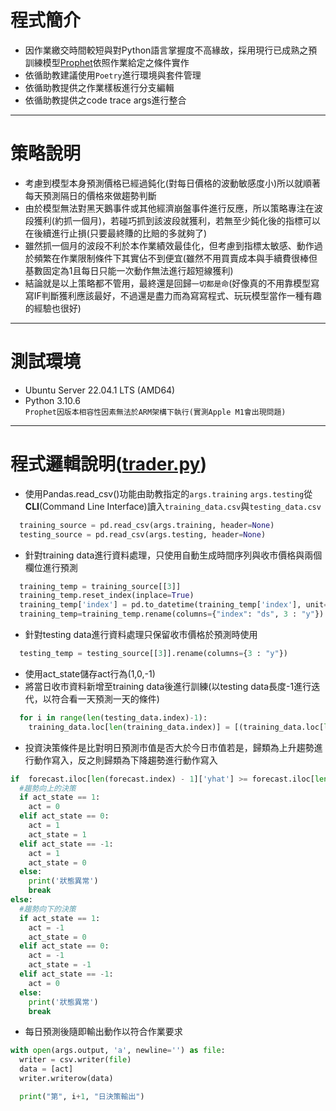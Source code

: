 # 程式簡介
* 因作業繳交時間較短與對Python語言掌握度不高緣故，採用現行已成熟之預訓練模型[Prophet](https://facebook.github.io/prophet/)依照作業給定之條件實作
* 依循助教建議使用`Poetry`進行環境與套件管理
* 依循助教提供之作業樣板進行分支編輯
* 依循助教提供之code trace args進行整合
---
# 策略說明
* 考慮到模型本身預測價格已經過鈍化(對每日價格的波動敏感度小)所以就順著每天預測隔日的價格來做趨勢判斷
* 由於模型無法對黑天鵝事件或其他經濟崩盤事件進行反應，所以策略專注在波段獲利(約抓一個月)，若碰巧抓到該波段就獲利，若無至少鈍化後的指標可以在後續進行止損(只要最終賺的比賠的多就夠了)
* 雖然抓一個月的波段不利於本作業績效最佳化，但考慮到指標太敏感、動作過於頻繁在作業限制條件下其實佔不到便宜(雖然不用買賣成本與手續費很棒但基數固定為1且每日只能一次動作無法進行超短線獲利)
* 結論就是以上策略都不管用，最終還是回歸`一切都是命`(好像真的不用靠模型寫寫IF判斷獲利應該最好，不過還是盡力而為寫寫程式、玩玩模型當作一種有趣的經驗也很好)
---
# 測試環境
* Ubuntu Server 22.04.1 LTS (AMD64)  
* Python 3.10.6  
`Prophet因版本相容性因素無法於ARM架構下執行(實測Apple M1會出現問題)`
---
# 程式邏輯說明([trader.py](https://github.com/chihen73/1111_P761400_HW1/blob/main/trader.py))
* 使用Pandas.read_csv()功能由助教指定的`args.training` `args.testing`從**CLI**(Command Line Interface)讀入`training_data.csv`與`testing_data.csv`
```python
  training_source = pd.read_csv(args.training, header=None)
  testing_source = pd.read_csv(args.testing, header=None)
```
* 針對training data進行資料處理，只使用自動生成時間序列與收市價格與兩個欄位進行預測
```python
  training_temp = training_source[[3]]
  training_temp.reset_index(inplace=True)
  training_temp['index'] = pd.to_datetime(training_temp['index'], unit='D')
  training_temp=training_temp.rename(columns={"index": "ds", 3 : "y"})
```
* 針對testing data進行資料處理只保留收市價格於預測時使用
```python
  testing_temp = testing_source[[3]].rename(columns={3 : "y"})
```
* 使用act_state儲存act行為(1,0,-1)
* 將當日收市資料新增至training data後進行訓練(以testing data長度-1進行迭代，以符合看一天預測一天的條件)
```python
  for i in range(len(testing_data.index)-1):
    training_data.loc[len(training_data.index)] = [(training_data.loc[len(training_data.index)-1][0]) + timedelta(days=1) ,testing_data.iloc[i]['y']]
```
* 投資決策條件是比對明日預測市值是否大於今日市值若是，歸類為上升趨勢進行動作寫入，反之則歸類為下降趨勢進行動作寫入
```python
if  forecast.iloc[len(forecast.index) - 1]['yhat'] >= forecast.iloc[len(forecast.index) - 2]['yhat'] :
  #趨勢向上的決策
  if act_state == 1:
    act = 0
  elif act_state == 0:
    act = 1
    act_state = 1
  elif act_state == -1:
    act = 1
    act_state = 0 
  else:
    print('狀態異常')
    break
else: 
  #趨勢向下的決策
  if act_state == 1:
    act = -1
    act_state = 0
  elif act_state == 0:
    act = -1
    act_state = -1
  elif act_state == -1:
    act = 0
  else:
    print('狀態異常')
    break
```
* 每日預測後隨即輸出動作以符合作業要求
```python
with open(args.output, 'a', newline='') as file:
  writer = csv.writer(file)
  data = [act]
  writer.writerow(data)

  print("第", i+1, "日決策輸出")
```
